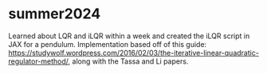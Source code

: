 # summer2024
Learned about LQR and iLQR within a week and created the iLQR script in JAX for a pendulum. Implementation based off of this guide: https://studywolf.wordpress.com/2016/02/03/the-iterative-linear-quadratic-regulator-method/, along with the Tassa and Li papers.
